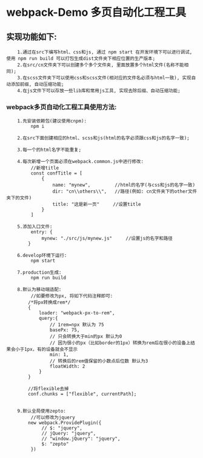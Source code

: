webpack-Demo
多页自动化工程工具
================

实现功能如下:
----------------
        1.通过在src下编写html、css和js, 通过 npm start 在开发环境下可以进行调试, 使用 npm run build 可以打包生成dist文件夹下相应位置的生产版本;
        2.在src/cn文件夹下可以创建多个多个文件夹, 里面放置多个html文件(名称不能相同);
        3.在scss文件夹下可以使用css和scss文件(相对应的文件名必须与html一致), 实现自动添加前缀, 自动压缩功能;
        4.在js文件下可以存放一些lib库和常用js工具, 实现去除后缀、自动压缩功能;

### webpack多页自动化工程工具使用方法:

        1.先安装依赖包(建议使用cnpm):
             npm i 

        2.在src下面创建相应的html、scss和js(html的名字必须跟css和js的名字一致);

        3.每一个的html名字不能重复;

        4.每次新增一个页面必须在webpack.common.js中进行修改:
             //新增title
             const confTitle = [
                 {
                     name: "mynew",         //html的名字(与css和js的名字一致)
                     dir: "cn\\others\\",   //路径(例如: cn文件夹下的other文件夹下的文件)
                     title: "这是新一页"     //设置title
                 }
             ] 

        5.添加入口文件:
             entry: {
                 mynew: "./src/js/mynew.js"     //设置js的名字和路径
            } 

        6.develop环境下运行:
             npm start 

        7.production生成:
             npm run build 

        8.默认为移动端适配:
             //如要修改为px, 将如下代码注释即可:
            /*将px转换成rem*/
            {
                loader: "webpack-px-to-rem",
                query:{
                    // 1rem=npx 默认为 75
                    basePx: 75,
                    // 只会转换大于min的px 默认为0
                    // 因为很小的px（比如border的1px）转换为rem后在很小的设备上结果会小于1px，有的设备就会不显示
                    min: 1,
                    // 转换后的rem值保留的小数点后位数 默认为3
                    floatWidth: 2
                }
            }

            //将flexible去掉
            conf.chunks = ["flexible", currentPath];
             

        9.默认全局使用zepto:
             //可以修改为jquery
            new webpack.ProvidePlugin({
                 // $: "jquery",
                 // jQuery: "jquery",
                 // "window.jQuery": "jquery",
                 $: "zepto"
             }) 